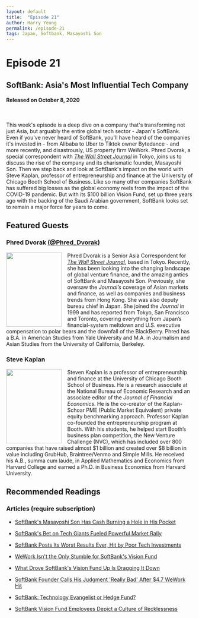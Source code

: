 ```yaml
---
layout: default
title:  "Episode 21"
author: Harry Yeung
permalink: /episode-21
tags: Japan, Softbank, Masayoshi Son
---
```


<head>
  <meta name="twitter:card" content="summary" />
  <meta name="twitter:site" content="@AsiaMattersPod" />
  <meta name="twitter:title" content="Episode 21 | SoftBank: Asia's Most Influential Tech Company" />
  <meta name="twitter:description" content="This week's episode is a deep dive on a company that's transforming not just Asia, but arguably the entire global tech sector - Japan's SoftBank." />
  <meta name="twitter:image" content="https://user-images.githubusercontent.com/67763587/97117453-1b73b880-16c1-11eb-8dfb-30e8781bf66c.png" />
</head>

# Episode 21
## SoftBank: Asia's Most Influential Tech Company
#### Released on October 8, 2020

<div id="buzzsprout-player-5784994"></div>
<script src="https://www.buzzsprout.com/699187/5784994-softbank-asia-s-most-influential-tech-company.js?container_id=buzzsprout-player-5784994&player=small" type="text/javascript" charset="utf-8"></script>
<br>

This week's episode is a deep dive on a company that's transforming not just Asia, but arguably the entire global tech sector - Japan's SoftBank. Even if you've never heard of SoftBank, you'll have heard of the companies it's invested in - from Alibaba to Uber to Tiktok owner Bytedance - and more recently, and disastrously, US property firm WeWork. Phred Dvorak, a special correspondent with [*The Wall Street Journal*](https://www.wsj.com/news/author/phred-dvorak) in Tokyo, joins us to discuss the rise of the company and its charismatic founder, Masayoshi Son. Then we step back and look at SoftBank's impact on the world with Steve Kaplan, professor of entrepreneurship and finance at the University of Chicago Booth School of Business. Like so many other companies SoftBank has suffered big losses as the global economy reels from the impact of the COVID-19 pandemic. But with its $100 billion Vision Fund, set up three years ago with the backing of the Saudi Arabian government, SoftBank looks set to remain a major force for years to come.

## Featured Guests

### Phred Dvorak [(@Phred_Dvorak)](https://twitter.com/Phred_Dvorak)

<img src="https://user-images.githubusercontent.com/67763587/95513904-ec92de00-096f-11eb-85d2-2ffd05cad17d.png"
  style="width:150px;height:200px;margin-right:15px;"
  align="left" />
  <p>Phred Dvorak is a Senior Asia Correspondent for <a href="https://www.wsj.com/news/author/phred-dvorak"><i>The Wall Street Journal</i></a>, based in Tokyo. Recently, she has been looking into the changing landscape of global venture finance, and the amazing antics of SoftBank and Masayoshi Son. Previously, she oversaw the <i>Journal’s</i> coverage of Asian markets and finance, as well as companies and business trends from Hong Kong. She was also deputy bureau chief in Japan. She joined the <i>Journal</i> in 1999 and has reported from Tokyo, San Francisco and Toronto, covering everything from Japan’s financial-system meltdown and U.S. executive compensation to polar bears and the downfall of the BlackBerry. Phred has a B.A. in American Studies from Yale University and M.A. in Journalism and Asian Studies from the University of California, Berkeley.</p>

### Steve Kaplan

<img src="https://user-images.githubusercontent.com/67763587/95514068-324fa680-0970-11eb-9b36-d411067d5fc3.png"
  style="width:150px;height:200px;margin-right:15px;"
  align="left" />
  <p>Steven Kaplan is a professor of entrepreneurship and finance at the University of Chicago Booth School of Business. He is a research associate at the National Bureau of Economic Research and an associate editor of the <i>Journal of Financial Economics</i>. He is the co-creator of the Kaplan-Schoar PME (Public Market Equivalent) private equity benchmarking approach. Professor Kaplan co-founded the entrepreneurship program at Booth. With his students, he helped start Booth’s business plan competition, the New Venture Challenge (NVC), which has included over 800 companies that have raised almost $1 billion and created over $8 billion in value including GrubHub, Braintree/Venmo and Simple Mills. He received his A.B., summa cum laude, in Applied Mathematics and Economics from Harvard College and earned a Ph.D. in Business Economics from Harvard University.</p>

## Recommended Readings

### Articles (require subscription)

- [SoftBank's Masayoshi Son Has Cash Burning a Hole in His Pocket](https://www.wsj.com/articles/softbanks-masayoshi-son-has-cash-burning-a-hole-in-his-pocket-11600094937?mod=searchresults&page=1&pos=4)

- [SoftBank's Bet on Tech Giants Fueled Powerful Market Rally](https://www.wsj.com/articles/softbanks-bet-on-tech-giants-fueled-powerful-market-rally-11599232205?mod=searchresults&page=1&pos=7)

- [SoftBank Posts Its Worst Results Ever, Hit by Poor Tech Investments](https://www.wsj.com/articles/softbank-posts-9-billion-loss-for-year-hit-by-poor-tech-investments-11589787762?mod=searchresults&page=1&pos=14)

- [WeWork Isn't the Only Stumble for SoftBank's Vision Fund](https://www.wsj.com/articles/wework-hasnt-been-softbanks-vision-funds-only-stumble-11572891679?mod=searchresults&page=2&pos=18)

- [What Drove SoftBank's Vision Fund Up Is Dragging It Down](https://www.wsj.com/articles/what-drove-softbanks-vision-fund-up-is-dragging-it-down-11569243411?mod=searchresults&page=3&pos=3)

- [SoftBank Founder Calls His Judgment 'Really Bad' After $4.7 WeWork Hit](https://www.wsj.com/articles/softbank-books-loss-of-4-7-billion-on-wework-investment-11573024776?mod=searchresults&page=2&pos=17)

- [SoftBank: Technology Evangelist or Hedge Fund?](https://www.ft.com/content/4403ee1a-050f-4742-b967-ba47b0f1de03)

- [SoftBank Vision Fund Employees Depict a Culture of Recklessness](https://www.bloomberg.com/news/features/2019-12-18/softbank-vision-fund-employees-depict-a-culture-of-recklessness)

